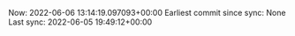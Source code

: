 Now: 2022-06-06 13:14:19.097093+00:00 Earliest commit since sync: None Last sync: 2022-06-05 19:49:12+00:00
